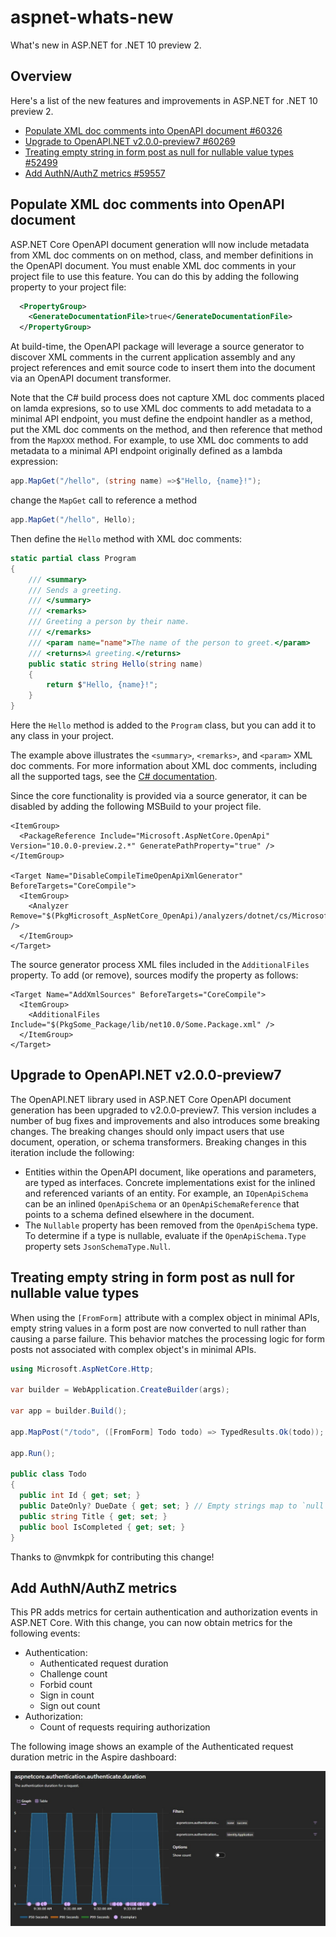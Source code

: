 # aspnet-whats-new

What's new in ASP.NET for .NET 10 preview 2.

<!-- https://github.com/dotnet/aspnetcore.docs/issues/34729 -->

## Overview

Here's a list of the new features and improvements in ASP.NET for .NET 10 preview 2.

<!-- https://github.com/dotnet/aspnetcore/pulls?q=is%3Apr+milestone%3A10.0-preview2+is%3Aclosed+label%3Aarea-minimal%2Carea-mvc%2Carea-auth%2Carea-identity -->

- [Populate XML doc comments into OpenAPI document #60326](https://github.com/dotnet/aspnetcore/pull/60326)
- [Upgrade to OpenAPI.NET v2.0.0-preview7 #60269](https://github.com/dotnet/aspnetcore/pull/60269)
- [Treating empty string in form post as null for nullable value types #52499](https://github.com/dotnet/aspnetcore/pull/52499)
- [Add AuthN/AuthZ metrics #59557](https://github.com/dotnet/aspnetcore/pull/59557)

## Populate XML doc comments into OpenAPI document

ASP.NET Core OpenAPI document generation wlll now include metadata from XML doc comments on on method, class, and member definitions in the OpenAPI document. You must enable XML doc comments in your project file to use this feature. You can do this by adding the following property to your project file:

```xml
  <PropertyGroup>
    <GenerateDocumentationFile>true</GenerateDocumentationFile>
  </PropertyGroup>
```

At build-time, the OpenAPI package will leverage a source generator to discover XML comments in the current application assembly and any project references and emit source code to insert them into the document via an OpenAPI document transformer.

Note that the C# build process does not capture XML doc comments placed on lamda expresions, so to use XML doc comments to add metadata to a minimal API endpoint, you must define the endpoint handler as a method, put the XML doc comments on the method, and then reference that method from the `MapXXX` method. For example, to use XML doc comments to add metadata to a minimal API endpoint originally defined as a lambda expression:

```csharp
app.MapGet("/hello", (string name) =>$"Hello, {name}!");
```

change the `MapGet` call to reference a method

```csharp
app.MapGet("/hello", Hello);
```

Then define the `Hello` method with XML doc comments:

```csharp
static partial class Program
{
    /// <summary>
    /// Sends a greeting.
    /// </summary>
    /// <remarks>
    /// Greeting a person by their name.
    /// </remarks>
    /// <param name="name">The name of the person to greet.</param>
    /// <returns>A greeting.</returns>
    public static string Hello(string name)
    {
        return $"Hello, {name}!";
    }
}
```

Here the `Hello` method is added to the `Program` class, but you can add it to any class in your project.

The example above illustrates the `<summary>`, `<remarks>`, and `<param>` XML doc comments.
For more information about XML doc comments, including all the supported tags, see the [C# documentation](https://learn.microsoft.com/en-us/dotnet/csharp/language-reference/xmldoc/recommended-tags).

Since the core functionality is provided via a source generator, it can be disabled by adding the following MSBuild to your project file.

```
<ItemGroup>
  <PackageReference Include="Microsoft.AspNetCore.OpenApi" Version="10.0.0-preview.2.*" GeneratePathProperty="true" />
</ItemGroup>

<Target Name="DisableCompileTimeOpenApiXmlGenerator" BeforeTargets="CoreCompile">
  <ItemGroup>
    <Analyzer Remove="$(PkgMicrosoft_AspNetCore_OpenApi)/analyzers/dotnet/cs/Microsoft.AspNetCore.OpenApi.SourceGenerators.dll" />
  </ItemGroup>
</Target>
```

The source generator process XML files included in the `AdditionalFiles` property. To add (or remove), sources modify the property as follows:

```
<Target Name="AddXmlSources" BeforeTargets="CoreCompile">
  <ItemGroup>
    <AdditionalFiles Include="$(PkgSome_Package/lib/net10.0/Some.Package.xml" />
  </ItemGroup>
</Target>
```

## Upgrade to OpenAPI.NET v2.0.0-preview7

The OpenAPI.NET library used in ASP.NET Core OpenAPI document generation has been upgraded to v2.0.0-preview7. This version includes a number of bug fixes and improvements and also introduces some breaking changes. The breaking changes should only impact users that use document, operation, or schema transformers. Breaking changes in this iteration include the following:

- Entities within the OpenAPI document, like operations and parameters, are typed as interfaces. Concrete implementations exist for the inlined and referenced variants of an entity. For example, an `IOpenApiSchema` can be an inlined `OpenApiSchema` or an `OpenApiSchemaReference` that points to a schema defined elsewhere in the document.
- The `Nullable` property has been removed from the `OpenApiSchema` type. To determine if a type is nullable, evaluate if the `OpenApiSchema.Type` property sets `JsonSchemaType.Null`.

## Treating empty string in form post as null for nullable value types

When using the `[FromForm]` attribute with a complex object in minimal APIs, empty string values in a form post are now converted to null rather than causing a parse failure. This behavior matches the processing logic for form posts not associated with complex object's in minimal APIs.

```csharp
using Microsoft.AspNetCore.Http;

var builder = WebApplication.CreateBuilder(args);

var app = builder.Build();

app.MapPost("/todo", ([FromForm] Todo todo) => TypedResults.Ok(todo));

app.Run();

public class Todo
{
  public int Id { get; set; }
  public DateOnly? DueDate { get; set; } // Empty strings map to `null`
  public string Title { get; set; }
  public bool IsCompleted { get; set; }
}
```

Thanks to @nvmkpk for contributing this change!

## Add AuthN/AuthZ metrics

This PR adds metrics for certain authentication and authorization events in ASP.NET Core. With this change, you can now obtain metrics for the following events:
- Authentication:
  - Authenticated request duration
  - Challenge count
  - Forbid count
  - Sign in count
  - Sign out count
- Authorization:
  - Count of requests requiring authorization

The following image shows an example of the Authenticated request duration metric in the Aspire dashboard:

![Authenticated request duration in the Aspire dashboard](./AuthMetrics.jpg)
